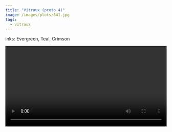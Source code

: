 ```yaml
---
title: "Vitraux (proto 4)"
image: /images/plots/641.jpg
tags:
  - vitraux
---
```


inks: Evergreen, Teal, Crimson

<video loop autoplay controls src="/images/plots/641-timelapse.mp4" width="100%"></video>
